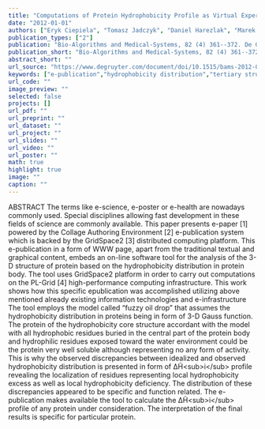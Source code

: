 ```yaml
---
title: "Computations of Protein Hydrophobicity Profile as Virtual Experiment in Gridspace Virtual Laboratory"
date: "2012-01-01"
authors: ["Eryk Ciepiela", "Tomasz Jadczyk", "Daniel Harezlak", "Marek Kasztelnik", "Piotr Nowakowski", "Grzegorz Dyk", "Maciej Malawski", "Marian Bubak", "Irena Roterman"]
publication_types: ["2"]
publication: "Bio-Algorithms and Medical-Systems, 82 (4) 361--372. De Gruyter https://doi.org/10.1515/bams-2012-0026"
publication_short: "Bio-Algorithms and Medical-Systems, 82 (4) 361--372. De Gruyter https://doi.org/10.1515/bams-2012-0026"
abstract_short: ""
url_source: "https://www.degruyter.com/document/doi/10.1515/bams-2012-0026/html"
keywords: ["e-publication","hydrophobicity distribution","tertiary structure of proteins","virtual laboratory"]
url_code: ""
image_preview: ""
selected: false
projects: []
url_pdf: ""
url_preprint: ""
url_dataset: ""
url_project: ""
url_slides: ""
url_video: ""
url_poster: ""
math: true
highlight: true
image: ""
caption: ""
---
```

ABSTRACT The terms like e-science, e-poster or e-health are nowadays commonly used. Special disciplines allowing fast development in these fields of science are commonly available. This paper presents e-paper [1] powered by the Collage Authoring Environment [2] e-publication system which is backed by the GridSpace2 [3] distributed computing platform. This e-publication in a form of WWW page, apart from the traditional textual and graphical content, embeds an on-line software tool for the analysis of the 3-D structure of protein based on the hydrophobicity distribution in protein body. The tool uses GridSpace2 platform in order to carry out computations on the PL-Grid [4] high-performance computing infrastructure. This work shows how this specific epublication was accomplished utilizing above mentioned already existing information technologies and e-infrastructure The tool employs the model called “fuzzy oil drop” that assumes the hydrophobicity distribution in proteins being in form of 3-D Gauss function. The protein of the hydrophobicity core structure accordant with the model with all hydrophobic residues buried in the central part of the protein body and hydrophilic residues exposed toward the water environment could be the protein very well soluble although representing no any form of activity. This is why the observed discrepancies between idealized and observed hydrophobicity distribution is presented in form of ΔH̃&lt;sub&gt;i&lt;/sub&gt; profile revealing the localization of residues representing local hydrophobicity excess as well as local hydrophobicity deficiency. The distribution of these discrepancies appeared to be specific and function related. The e-publication makes available the tool to calculate the ΔH̃&lt;sub&gt;i&lt;/sub&gt; profile of any protein under consideration. The interpretation of the final results is specific for particular protein.
